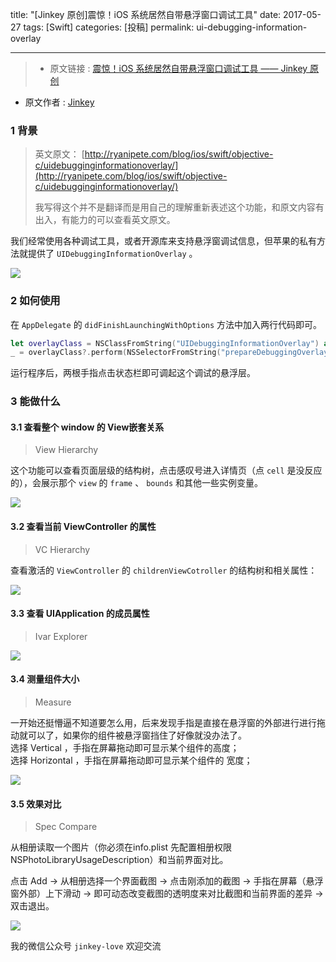 title: "[Jinkey 原创]震惊！iOS 系统居然自带悬浮窗口调试工具"
date: 2017-05-27
tags: [Swift]
categories: [投稿]
permalink: ui-debugging-information-overlay

---

>* 原文链接 : [震惊！iOS 系统居然自带悬浮窗口调试工具 —— Jinkey 原创](http://www.jianshu.com/p/736353b5cfaf?utm_campaign=hugo&utm_medium=reader_share&utm_content=note&utm_source=weixin-friends&from=singlemessage&isappinstalled=1)
* 原文作者 : [Jinkey](http://www.jianshu.com/u/8354f5625fe4)

<!--此处开始正文-->

### 1 背景

> 英文原文：
[http://ryanipete.com/blog/ios/swift/objective-c/uidebugginginformationoverlay/](http://ryanipete.com/blog/ios/swift/objective-c/uidebugginginformationoverlay/)
>
> 我写得这个并不是翻译而是用自己的理解重新表述这个功能，和原文内容有出入，有能力的可以查看英文原文。

我们经常使用各种调试工具，或者开源库来支持悬浮窗调试信息，但苹果的私有方法就提供了 `UIDebuggingInformationOverlay` 。

<!--more-->

![](http://upload-images.jianshu.io/upload_images/854231-2ef0080f4eea8935.png?imageMogr2/auto-orient/strip%7CimageView2/2/w/1240)

### 2 如何使用

在 `AppDelegate` 的 `didFinishLaunchingWithOptions` 方法中加入两行代码即可。

```swift
let overlayClass = NSClassFromString("UIDebuggingInformationOverlay") as? UIWindow.Type
_ = overlayClass?.perform(NSSelectorFromString("prepareDebuggingOverlay"))
```

运行程序后，两根手指点击状态栏即可调起这个调试的悬浮层。

### 3 能做什么

#### 3.1 查看整个 window 的 View嵌套关系

> View Hierarchy

这个功能可以查看页面层级的结构树，点击感叹号进入详情页（点 `cell`  是没反应的），会展示那个 `view` 的 `frame` 、 `bounds` 和其他一些实例变量。

![](http://upload-images.jianshu.io/upload_images/854231-66b7d3e56dd27cff.png?imageMogr2/auto-orient/strip%7CimageView2/2/w/1240)

#### 3.2 查看当前 ViewController 的属性

> VC Hierarchy

查看激活的 `ViewController` 的 `childrenViewCotroller` 的结构树和相关属性：

![](http://upload-images.jianshu.io/upload_images/854231-bbae2392b4a80173.png?imageMogr2/auto-orient/strip%7CimageView2/2/w/1240)

#### 3.3 查看 UIApplication 的成员属性

> Ivar Explorer

![](http://upload-images.jianshu.io/upload_images/854231-04044fb28c7d6910.png?imageMogr2/auto-orient/strip%7CimageView2/2/w/1240)

#### 3.4 测量组件大小

> Measure

一开始还挺懵逼不知道要怎么用，后来发现手指是直接在悬浮窗的外部进行进行拖动就可以了，如果你的组件被悬浮窗挡住了好像就没办法了。<br>
选择 Vertical ，手指在屏幕拖动即可显示某个组件的高度；<br>
选择 Horizontal ，手指在屏幕拖动即可显示某个组件的 宽度；

![](http://upload-images.jianshu.io/upload_images/854231-7f0f0d183cc50196.png?imageMogr2/auto-orient/strip%7CimageView2/2/w/1240)

#### 3.5 效果对比

> Spec Compare

从相册读取一个图片（你必须在info.plist 先配置相册权限NSPhotoLibraryUsageDescription）和当前界面对比。

点击 Add -> 从相册选择一个界面截图 -> 点击刚添加的截图 -> 手指在屏幕（悬浮窗外部）上下滑动 -> 即可动态改变截图的透明度来对比截图和当前界面的差异 -> 双击退出。

![](http://upload-images.jianshu.io/upload_images/854231-d8eae18f88927c88.png?imageMogr2/auto-orient/strip%7CimageView2/2/w/1240)

我的微信公众号 `jinkey-love` 欢迎交流
